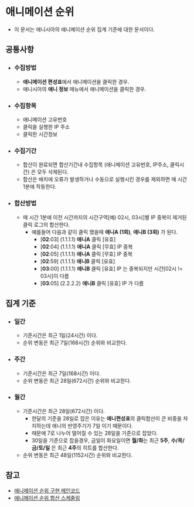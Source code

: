 # 애니메이션 순위
- 이 문서는 애니시아의 애니메이션 순위 집계 기준에 대한 문서이다.

## 공통사항
- ### 수집방법
  - **애니메이션 편성표**에서 애니메이션을 클릭한 경우.
  - 애니시아의 **애니 정보** 매뉴에서 애니메이션을 클릭한 경우.
- ### 수집항목
  - 애니메이션 고유번호
  - 클릭을 실행한 IP 주소
  - 클릭한 시간정보
- ### 수집기간
  - 합산이 완료되면 합산기간내 수집항목 (애니메이션 고유번호, IP주소, 클릭시간) 은 모두 삭제된다.
  - 합산은 배치에 오류가 발생하거나 수동으로 실행시킨 경우를 제외하면 매 시간 1분에 작동한다.
- ### 합산방법
  - 매 시간 1분에 이전 시간까지의 시간구역[예) 02시, 03시]별 IP 중복이 제거된 클릭 로그의 합산한다.
    - 예를들어 다음과 같이 클릭 했을때 **애니A (1회)**, **애니B (3회)** 가 된다. 
        - [**02**:03] (1.1.1.1) **애니A** 클릭 [유효]
        - [**02**:04] (1.1.1.1) **애니A** 클릭 [무효] IP 중복
        - [**02**:05] (1.1.1.1) **애니A** 클릭 [무효] IP 중복
        - [**02**:59] (1.1.1.1) **애니B** 클릭 [유효]
        - [**03**:00] (1.1.1.1) **애니B** 클릭 [유효] IP 는 중복되지만 시간[02시 != 03시]이 다름
        - [**03**:05] (2.2.2.2) **애니B** 클릭 [유효] IP 가 다름

## 집계 기준
- ### 일간
  - 기준시간은 최근 1일(24시간) 이다.
  - 순위 변동은 최근 7일(168시간) 순위와 비교한다.
- ### 주간
  - 기준시간은 최근 7일(168시간) 이다.
  - 순위 변동은 최근 28일(672시간) 순위와 비교한다.
- ### 월간
  - 기준시간은 최근 28일(672시간) 이다.
      - 한달의 기준을 28일로 잡은 이유는 **애니편성표**의 클릭합산이 큰 비중을 차지하는데 애니의 반영주기가 7일 이기 때문이다.
      - 때문에 7로 나누어 떨어질 수 있는 28일을 기준으로 잡았다.
      - 30일을 기준으로 잡을경우, 금일이 화요일이면 **월/화**는 최근 **5주**, **수/목/금/토/일** 은 최근 **4주**의 히트를 합산한다.
  - 순위 변동은 최근 48일(1152시간) 순위와 비교한다.
    
## 참고
- [애니메이션 순위 구현 메인코드](https://github.com/anissia-net/anissia-core/blob/master/anissia-app-external-api/src/main/kotlin/anissia/services/AnimeRankService.kt)
- [애니메이션 순위 합산 스케줄링](https://github.com/anissia-net/anissia-core/blob/master/anissia-app-external-api/src/main/kotlin/anissia/configruration/ScheduleConfiguration.kt)
